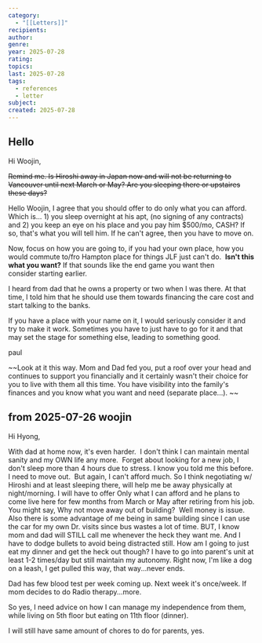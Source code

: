 ```yaml
---
category:
  - "[[Letters]]"
recipients: 
author: 
genre: 
year: 2025-07-28
rating: 
topics: 
last: 2025-07-28
tags:
  - references
  - letter
subject: 
created: 2025-07-28
---
```

## Hello

Hi Woojin,

~~Remind me. Is Hiroshi away in Japan now and will not be returning to Vancouver until next March or May? Are you sleeping there or upstaires these days?~~


Hello Woojin,
I agree that you should offer to do only what you can afford. Which is... 1) you sleep overnight at his apt, (no signing of any contracts) and 2) you keep an eye on his place and you pay him $500/mo, CASH? If so, that's what you will tell him. If he can't agree, then you have to move on.

Now, focus on how you are going to, if you had your own place, how you would commute to/fro Hampton place for things JLF just can't do.  **Isn't this what you want?** If that sounds like the end game you want then consider starting earlier.  
  
I heard from dad that he owns a property or two when I was there. At that time, I told him that he should use them towards financing the care cost and start talking to the banks.  
  
If you have a place with your name on it, I would seriously consider it and try to make it work. Sometimes you have to just have to go for it and that may set the stage for something else, leading to something good.  
  
paul

~~Look at it this way. Mom and Dad fed you, put a roof over your head and continues to support you financially and it certainly wasn't their choice for you to live with them all this time. You have visibility into the family's finances and you know what you want and need (separate place...). ~~









## from 2025-07-26 woojin
Hi Hyong,

With dad at home now, it's even harder.  I don't think I can maintain mental sanity and my OWN life any more.  Forget about looking for a new job, I don't sleep more than 4 hours due to stress.
I know you told me this before.
I need to move out.  But again, I can't afford much.
So I think negotiating w/ Hiroshi and at least sleeping there, will help me be away physically at night/morning.
I will have to offer Only what I can afford and he plans to come live here for few months from March or May after retiring from his job.
You might say, Why not move away out of building?  Well money is issue.
Also there is some advantage of me being in same building since I can use the car for my own Dr. visits since bus wastes a lot of time.
BUT, I know mom and dad will STILL call me whenever the heck they want me.
And I have to dodge bullets to avoid being distracted still.
How am I going to just eat my dinner and get the heck out though?
I have to go into parent's unit at least 1-2 times/day but still maintain my autonomy.
Right now, I'm like a dog on a leash, I get pulled this way, that way...never ends.

Dad has few blood test per week coming up.
Next week it's once/week.
If mom decides to do Radio therapy...more.

So yes, I need advice on how I can manage my independence from them, while living on 5th floor but eating on 11th floor (dinner).

I will still have same amount of chores to do for parents, yes.